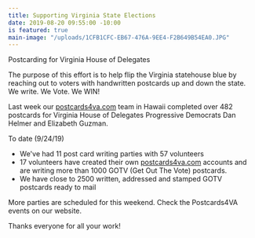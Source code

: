 ```yaml
---
title: Supporting Virginia State Elections
date: 2019-08-20 09:55:00 -10:00
is featured: true
main-image: "/uploads/1CFB1CFC-EB67-476A-9EE4-F2B649B54EA0.JPG"
---
```


Postcarding for Virginia House of Delegates

The purpose of this effort is to help flip the Virginia statehouse blue by reaching out to voters with handwritten postcards up and down the state. We write. We Vote. We WIN!

Last week our [postcards4va.com](http://postcards4va.com) team in Hawaii completed over 482 postcards for Virginia House of Delegates Progressive Democrats Dan Helmer and Elizabeth Guzman.

To date (9/24/19)
* We've had 11 post card writing parties with 57 volunteers 
* 17 volunteers have created their own [postcards4va.com](http://postcards4va.com) accounts and are writing more than 1000 GOTV (Get Out The Vote) postcards.
* We have close to 2500 written, addressed and stamped GOTV postcards ready to mail 

More parties are scheduled for this weekend. Check the Postcards4VA events on our website. 

Thanks everyone for all your work! 
